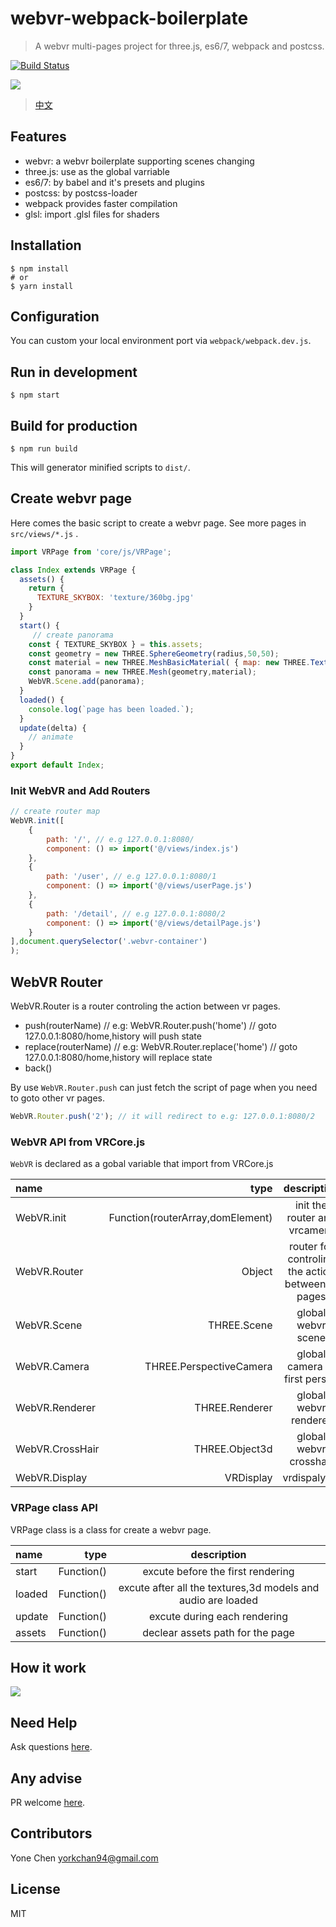 # webvr-webpack-boilerplate

> A webvr multi-pages project for three.js, es6/7, webpack and postcss.

[![Build Status](https://travis-ci.org/YoneChen/webvr-webpack-boilerplate.svg?branch=master)](https://travis-ci.org/YoneChen/webvr-webpack-boilerplate)

![](https://pic2.zhimg.com/v2-251229f9ea0b901b1d29bd2aa11a69e9_b.png)

> [中文](https://zhuanlan.zhihu.com/p/26907805)

## Features

* webvr: a webvr boilerplate supporting scenes changing
* three.js: use as the global varriable
* es6/7: by babel and it's presets and plugins
* postcss: by postcss-loader
* webpack provides faster compilation
* glsl: import .glsl files for shaders

## Installation

    $ npm install
    # or
    $ yarn install

## Configuration

You can custom your local environment port via `webpack/webpack.dev.js`.

## Run in development

    $ npm start

## Build for production

    $ npm run build

This will generator minified scripts to `dist/`.

## Create webvr page

Here comes the basic script to create a webvr page.
See more pages in `src/views/*.js` .

```javascript
import VRPage from 'core/js/VRPage';

class Index extends VRPage {
  assets() {
    return {
      TEXTURE_SKYBOX: 'texture/360bg.jpg'
    }
  }
  start() {
     // create panorama
    const { TEXTURE_SKYBOX } = this.assets;
    const geometry = new THREE.SphereGeometry(radius,50,50);
    const material = new THREE.MeshBasicMaterial( { map: new THREE.TextureLoader().load(TEXTURE_SKYBOX),side:THREE.BackSide } );
    const panorama = new THREE.Mesh(geometry,material);
    WebVR.Scene.add(panorama);
  }
  loaded() {
    console.log(`page has been loaded.`);
  }
  update(delta) {
    // animate
  }
}
export default Index;
```

### Init WebVR and Add Routers

```javascript
// create router map
WebVR.init([
    {
        path: '/', // e.g 127.0.0.1:8080/
        component: () => import('@/views/index.js')
    },
    {
        path: '/user', // e.g 127.0.0.1:8080/1
        component: () => import('@/views/userPage.js')
    },
    {
        path: '/detail', // e.g 127.0.0.1:8080/2
        component: () => import('@/views/detailPage.js')
    }
],document.querySelector('.webvr-container')
);
```

## WebVR Router

WebVR.Router is a router controling the action between vr pages.

* push(routerName) // e.g: WebVR.Router.push('home') // goto 127.0.0.1:8080/home,history will push state
* replace(routerName) // e.g: WebVR.Router.replace('home') // goto 127.0.0.1:8080/home,history will replace state
* back()

By use `WebVR.Router.push` can just fetch the script of page when you need to goto other vr pages.

```javascript
WebVR.Router.push('2'); // it will redirect to e.g: 127.0.0.1:8080/2
```

### WebVR API from VRCore.js

`WebVR` is declared as a gobal variable that import from VRCore.js

| name | type | description |
|:-----------|------------:|:------------:|
| WebVR.init       |        Function(routerArray,domElement) |     init the router and vrcamera
| WebVR.Router       |        Object |     router for controling the action between vr pages
| WebVR.Scene       |        THREE.Scene |     global webvr scene
| WebVR.Camera     |      THREE.PerspectiveCamera |    global camera of first person
| WebVR.Renderer       |        THREE.Renderer |     global webvr renderer
| WebVR.CrossHair       |        THREE.Object3d |     global webvr crosshair
| WebVR.Display       |        VRDisplay |     vrdispaly[0]

### VRPage class API

VRPage class is a class for create a webvr page.

| name | type | description |
|:-----------|------------:|:------------:|
| start         | Function() |      excute before the first rendering
| loaded       | Function() |    excute after all the textures,3d models and audio are loaded
| update    | Function() |   excute during each rendering
| assets | Function() | declear assets path for the page

## How it work

![](http://upload-images.jianshu.io/upload_images/1939855-906ca3b5b179b888.png)

## Need Help

Ask questions [here](https://github.com/YoneChen/webvr-webpack-boilerplate/issues).

## Any advise

PR welcome [here](https://github.com/YoneChen/webvr-webpack-boilerplate/pulls).

## Contributors

Yone Chen <yorkchan94@gmail.com>

## License

MIT
